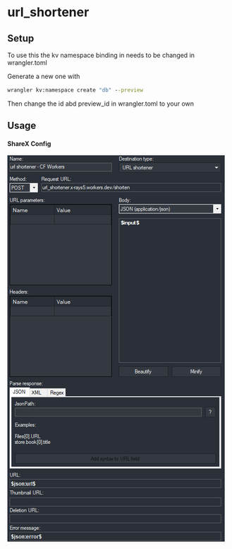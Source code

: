 # url_shortener
<h2>Setup</h2>

To use this the kv namespace binding in needs to be changed in wrangler.toml

Generate a new one with
```cmd
wrangler kv:namespace create "db" --preview
```
Then change the id abd preview_id in wrangler.toml to your own

<h2>Usage</h2>
<h4>ShareX Config</h4>
<img src="https://github.com/X-rays5/url_shortener/raw/master/readme_assets/sharex_config.png">
